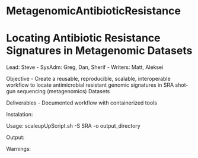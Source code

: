 # MetagenomicAntibioticResistance

# Locating Antibiotic Resistance Signatures in Metagenomic Datasets
Lead: Steve - SysAdm: Greg, Dan, Sherif - Writers: Matt, Aleksei

Objective - Create a reusable, reproducible, scalable, interoperable workflow 
to locate antimicrobial resistant genomic signatures in SRA shot-gun sequencing (metagenomics) Datasets

Deliverables - Documented workflow with containerized tools


Instalation:


Usage:
scaleupUpScript.sh <options> -S SRA -o output_directory

Output:


Warnings:

